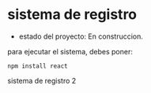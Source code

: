 <h1>sistema de registro</h1>

- estado del proyecto: En construccion.


para ejecutar el sistema, debes poner:

```npm install react```


sistema de registro 2
